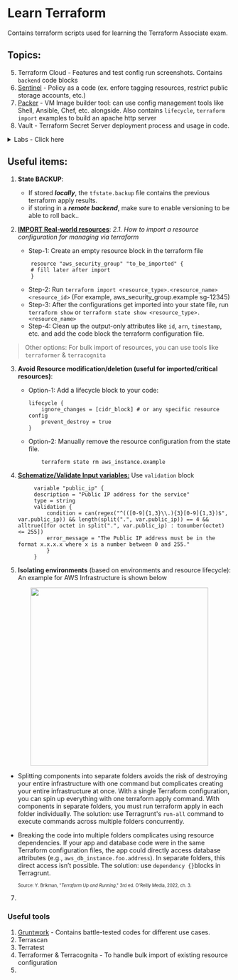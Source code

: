 # Learn Terraform
Contains terraform scripts used for learning the Terraform Associate exam.

## Topics:



5. Terraform Cloud - Features and test config run screenshots. Contains `backend` code blocks
6. [Sentinel](./6%20-%20sentinel%20policies/) - Policy as a code (ex. enfore tagging resources, restrict public storage accounts, etc.)
7. [Packer](./7%20-%20packer/) - VM Image builder tool: can use config management tools like Shell, Ansible, Chef, etc. alongside. Also contains `lifecycle`, `terraform import` examples to build an apache http server
8. Vault - Terraform Secret Server deployment process and usage in code.
<details>
<summary>Labs - Click here</summary>

- [Auto-scaling Web server deployment fronted by Application Load Balancer](./9%20-%20lab/1%20-%20web%20server%20asg%20with%20elb/)
- [Private EC2 Instance with a jump server and a NAT Gateway](./9%20-%20lab/2%20-%20ec2%20with%20jump%20server%20(nat%20gateway)/)

</details>

## Useful items:

1. **State BACKUP**: 
    - If stored _**locally**_, the `tfstate.backup` file contains the previous terraform apply results. 
    - if storing in a _**remote backend**_, make sure to enable versioning to be able to roll back..


2. **[IMPORT Real-world resources](https://developer.hashicorp.com/terraform/language/import)**:
  _2.1. How to import a resource configuration for managing via terraform_
   - Step-1: Create an empty resource block in the terraform file 
    ```hcl
        resource "aws_security_group" "to_be_imported" {
        # fill later after import
        }
    ```
    - Step-2: Run `terraform import <resource_type>.<resource_name> <resource_id>` (For example, aws_security_group.example sg-12345)
    - Step-3: After the configurations get imported into your state file, run `terraform show` or `terraform state show <resource_type>.<resource_name>`
    - Step-4: Clean up the output-only attributes like `id`, `arn`, `timestamp`, etc. and add the code block the terraform configuration file.

> Other options: For bulk import of resources, you can use tools like `terraformer` & `terracognita`

3. **Avoid Resource modification/deletion (useful for imported/critical resources)**:
    - Option-1: Add a lifecycle block to your code:
        ```hcl
        lifecycle {
            ignore_changes = [cidr_block] # or any specific resource config
            prevent_destroy = true
        }
        ```
    - Option-2: Manually remove the resource configuration from the state file.
        ```sh
            terraform state rm aws_instance.example
        ```

4. **[Schematize/Validate Input variables:](https://developer.hashicorp.com/terraform/language/values/)** Use `validation` block
   ```hcl
        variable "public_ip" { 
        description = "Public IP address for the service" 
        type = string 
        validation { 
            condition = can(regex("^(([0-9]{1,3}\\.){3}[0-9]{1,3})$", var.public_ip)) && length(split(".", var.public_ip)) == 4 && alltrue([for octet in split(".", var.public_ip) : tonumber(octet) <= 255]) 
            error_message = "The Public IP address must be in the format x.x.x.x where x is a number between 0 and 255." 
            } 
        }

   ```

6. **Isolating environments** (based on environments and resource lifecycle): An example for AWS Infrastructure is shown below
<p  align="center">
<img src="https://miro.medium.com/v2/resize:fit:1100/format:webp/1*L9BTyj0M9j7ANsXeyFOctw.png" width="400">
</p>

- Splitting components into separate folders avoids the risk of destroying your entire infrastructure with one command but complicates creating your entire infrastructure at once. With a single Terraform configuration, you can spin up everything with one terraform apply command. With components in separate folders, you must run terraform apply in each folder individually. The solution: use Terragrunt's `run-all` command to execute commands across multiple folders concurrently.
- Breaking the code into multiple folders complicates using resource dependencies. If your app and database code were in the same Terraform configuration files, the app could directly access database attributes (e.g., `aws_db_instance.foo.address`). In separate folders, this direct access isn’t possible. The solution: use `dependency {}`blocks in Terragrunt.

    <sub><sup>Source: Y. Brikman, "_Terraform Up and Running_," 3rd ed. O'Reilly Media, 2022, ch. 3.</sup></sub>

7. 

### Useful tools

1. [Gruntwork](https://docs.gruntwork.io/library/reference/) - Contains battle-tested codes for different use cases.
2. Terrascan
3. Terratest
4. Terraformer & Terracognita - To handle bulk import of existing resource configuration
5. 